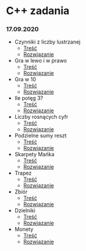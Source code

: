 # C++ zadania
### 17.09.2020
* Czynniki z liczby lustrzanej
  * [Treść](17.09.2020/Czynniki_z_liczby_lustrzanej/cpl.md)
  * [Rozwiązanie](17.09.2020/Czynniki_z_liczby_lustrzanej/cpl.cpp)
* Gra w lewo i w prawo
  * [Treść](17.09.2020/Gra_w_lewo_i_w_prawo/gpl.md)
  * [Rozwiązanie](17.09.2020/Gra_w_lewo_i_w_prawo/gpl.cpp)
* Gra w 10
  * [Treść](17.09.2020/Gra_w_10/gwd.md)
  * [Rozwiązanie](17.09.2020/Gra_w_10/gwd.cpp)
* Ile potęg 3?
  * [Treść](17.09.2020/Ile_potęg_3/ilt.md)
  * [Rozwiązanie](17.09.2020/Ile_potęg_3/ilt.cpp)
* Liczby rosnących cyfr
  * [Treść](17.09.2020/Liczby_rosnących_cyfr/lrc.md)
  * [Rozwiązanie](17.09.2020/Liczby_rosnących_cyfr/lrc.cpp)
* Podzielne sumy reszt
  * [Treść](17.09.2020/Podzielne_sumy_reszt/psr.md)
  * [Rozwiązanie](17.09.2020/Podzielne_sumy_reszt/psr.cpp)
* Skarpety Mańka
  * [Treść](17.09.2020/Skarpety_Mańka/sma.md)
  * [Rozwiązanie](17.09.2020/Skarpety_Mańka/sma.cpp)
* Trapez
  * [Treść](17.09.2020/Trapez/tra.md)
  * [Rozwiązanie](17.09.2020/Trapez/tra.cpp)
* Zbiór
  * [Treść](17.09.2020/Zbiór/zbi.md)
  * [Rozwiązanie](17.09.2020/Zbiór/zbi.cpp)
* Dzielniki
  * [Treść](17.09.2020/Dzielniki/dzie.md)
  * [Rozwiązanie](17.09.2020/Dzielniki/dzie.cpp)
* Monety
  * [Treść](17.09.2020/Monety/mon.md)
  * [Rozwiązanie](17.09.2020/Monety/mon.cpp)
